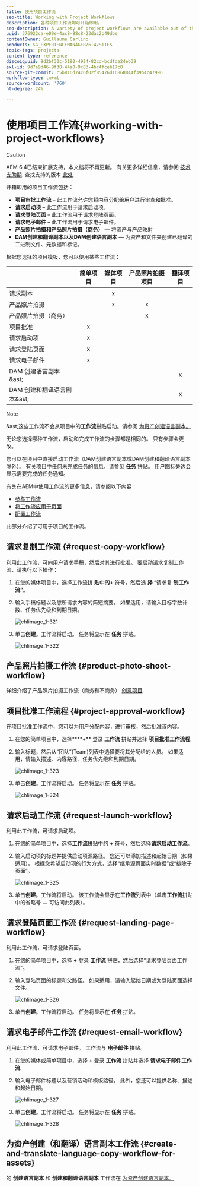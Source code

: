 ```yaml
---
title: 使用项目工作流
seo-title: Working with Project Workflows
description: 各种项目工作流均可开箱即用。
seo-description: A variety of project workflows are available out of the box.
uuid: 376922ca-e09e-4ac8-88c8-23dac2b49dbe
contentOwner: Guillaume Carlino
products: SG_EXPERIENCEMANAGER/6.4/SITES
topic-tags: projects
content-type: reference
discoiquuid: 9d2bf30c-5190-4924-82cd-bcdfde24eb39
exl-id: 9d7e9d46-9f38-44a0-9c83-4bc4fceb17c8
source-git-commit: c5b816d74c6f02f85476d16868844f39b4c47996
workflow-type: tm+mt
source-wordcount: '760'
ht-degree: 24%

---
```


# 使用项目工作流{#working-with-project-workflows}

>[!CAUTION]
>
>AEM 6.4已结束扩展支持，本文档将不再更新。 有关更多详细信息，请参阅 [技术支助期](https://helpx.adobe.com/cn/support/programs/eol-matrix.html). 查找支持的版本 [此处](https://experienceleague.adobe.com/docs/).

开箱即用的项目工作流包括：

* **项目审批工作流** – 此工作流允许您将内容分配给用户进行审查和批准。
* **请求启动项** – 此工作流用于请求启动项。
* **请求登陆页面** – 此工作流用于请求登陆页面。
* **请求电子邮件** – 此工作流用于请求电子邮件。
* **产品照片拍摄和产品照片拍摄（商务）**  — 将资产与产品映射
* **DAM创建和翻译副本以及DAM创建语言副本**  — 为资产和文件夹创建已翻译的二进制文件、元数据和标记。

根据您选择的项目模板，您可以使用某些工作流：

|  | **简单项目** | **媒体项目** | **产品照片拍摄项目** | **翻译项目** |
|---|:-:|:-:|:-:|:-:|
| 请求副本 |  | x |  |  |
| 产品照片拍摄 |  | x | x |  |
| 产品照片拍摄（商务） |  |  | x |  |
| 项目批准 | x |  |  |  |
| 请求启动项 | x |  |  |  |
| 请求登陆页面 | x |  |  |  |
| 请求电子邮件 | x |  |  |  |
| DAM 创建语言副本&amp;ast; |  |  |  | x |
| DAM 创建和翻译语言副本&amp;ast; |  |  |  | x |

>[!NOTE]
>
>&amp;ast;这些工作流不会从项目中的&#x200B;**工作流**&#x200B;拼贴启动。请参阅 [为资产创建语言副本。](/help/sites-administering/tc-manage.md)

无论您选择哪种工作流，启动和完成工作流的步骤都是相同的。 只有步骤会更改。

您可以在项目中直接启动工作流（DAM创建语言副本或DAM创建和翻译语言副本除外）。 有关项目中任何未完成任务的信息，请参见 **任务** 拼贴。 用户图标旁边会显示需要完成的任务通知。

有关在AEM中使用工作流的更多信息，请参阅以下内容：

* [参与工作流](/help/sites-authoring/workflows-participating.md)
* [将工作流应用于页面](/help/sites-authoring/workflows-applying.md)
* [配置工作流](/help/sites-administering/workflows.md)

此部分介绍了可用于项目的工作流。

## 请求复制工作流 {#request-copy-workflow}

利用此工作流，可向用户请求手稿，然后对其进行批准。 要启动请求复制工作流，请执行以下操作：

1. 在您的媒体项目中，选择工作流拼 **贴中的+** 符号，然后选 **择** “请求复 **制工作流”**。
1. 输入手稿标题以及您所请求内容的简短摘要。 如果适用，请输入目标字数计数、任务优先级和到期日期。

   ![chlimage_1-321](assets/chlimage_1-321.png)

1. 单击&#x200B;**创建**。工作流将启动。 任务将显示在 **任务** 拼贴。

   ![chlimage_1-322](assets/chlimage_1-322.png)

## 产品照片拍摄工作流 {#product-photo-shoot-workflow}

详细介绍了产品照片拍摄工作流（商务和不商务） [创意项目](/help/sites-authoring/managing-product-information.md).

## 项目批准工作流程 {#project-approval-workflow}

在项目批准工作流中，您可以为用户分配内容，进行审核，然后批准该内容。

1. 在您的简单项目中，选择****+** 登录 **工作流** 拼贴并选择 **项目批准工作流程**.
1. 输入标题，然后从“团队”(Team)列表中选择要将其分配给的人员。 如果适用，请输入描述、内容路径、任务优先级和到期日期。

   ![chlimage_1-323](assets/chlimage_1-323.png)

1. 单击&#x200B;**创建**。工作流将启动。 任务将显示在 **任务** 拼贴。

   ![chlimage_1-324](assets/chlimage_1-324.png)

## 请求启动工作流 {#request-launch-workflow}

利用此工作流，可请求启动项。

1. 在您的简单项目中，选择&#x200B;**工作流**&#x200B;拼贴中的 **+** 符号，然后选择&#x200B;**请求启动工作流**。
1. 输入启动项的标题并提供启动项源路径。 您还可以添加描述和起始日期（如果适用）。 根据您希望启动项的行为方式，选择“继承源页面实时数据”或“排除子页面”。

   ![chlimage_1-325](assets/chlimage_1-325.png)

1. 单击&#x200B;**创建**。工作流将启动。 该工作流会显示在&#x200B;**工作流**&#x200B;列表中（单击&#x200B;**工作流**&#x200B;拼贴中的省略号 **...** 可访问此列表）。

## 请求登陆页面工作流 {#request-landing-page-workflow}

利用此工作流，可请求登陆页面。

1. 在您的简单项目中，选择 **+** 登录 **工作流** 拼贴，然后选择“请求登陆页面工作流”。
1. 输入登陆页面的标题和父路径。 如果适用，请输入起始日期或为登陆页面选择文件。

   ![chlimage_1-326](assets/chlimage_1-326.png)

1. 单击&#x200B;**创建**。工作流将启动。 任务将显示在 **任务** 拼贴。

## 请求电子邮件工作流 {#request-email-workflow}

利用此工作流，可请求电子邮件。 工作流与 **电子邮件** 拼贴。

1. 在您的媒体或简单项目中，选择 **+** 登录 **工作流** 拼贴并选择 **请求电子邮件工作流**.
1. 输入电子邮件标题以及营销活动和模板路径。 此外，您还可以提供名称、描述和起始日期。

   ![chlimage_1-327](assets/chlimage_1-327.png)

1. 单击&#x200B;**创建**。工作流将启动。 任务将显示在 **任务** 拼贴。

   ![chlimage_1-328](assets/chlimage_1-328.png)

## 为资产创建（和翻译）语言副本工作流 {#create-and-translate-language-copy-workflow-for-assets}

的 **创建语言副本** 和 **创建和翻译语言副本** 工作流在 [为资产创建语言副本。](/help/assets/translation-projects.md)

